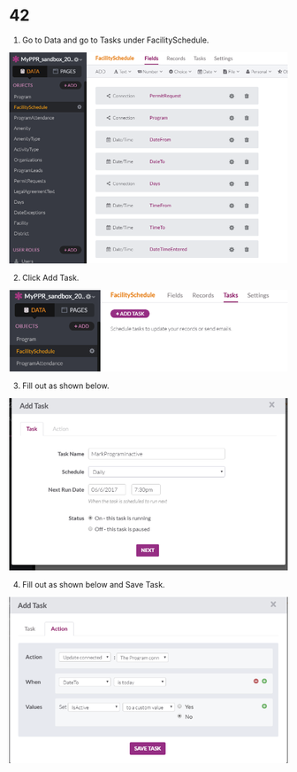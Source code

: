 # 42

1. Go to Data and go to Tasks under FacilitySchedule.

![](images/42/01.png)

2. Click Add Task.

![](images/42/02.png)

3. Fill out as shown below.

![](images/42/03.png)

4. Fill out as shown below and Save Task.

![](images/42/04.png)